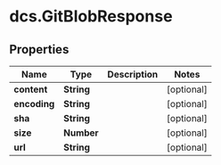 # dcs.GitBlobResponse

## Properties
Name | Type | Description | Notes
------------ | ------------- | ------------- | -------------
**content** | **String** |  | [optional] 
**encoding** | **String** |  | [optional] 
**sha** | **String** |  | [optional] 
**size** | **Number** |  | [optional] 
**url** | **String** |  | [optional] 
